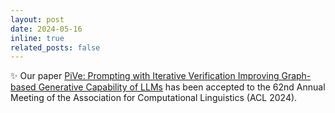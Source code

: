 ```yaml
---
layout: post
date: 2024-05-16
inline: true
related_posts: false
---
```


:sparkles: Our paper <a href="https://arxiv.org/abs/2305.12392">PiVe: Prompting with Iterative Verification Improving Graph-based Generative Capability of LLMs</a> has been accepted to the 62nd Annual Meeting of the Association for Computational Linguistics (ACL 2024).
